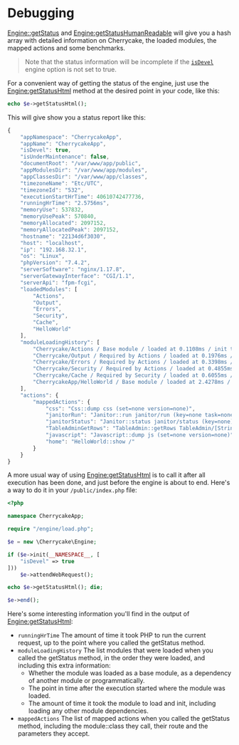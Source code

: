 # Debugging

[Engine::getStatus]() and [Engine:getStatusHumanReadable]() will give you a hash array with detailed information on Cherrycake, the loaded modules, the mapped actions and some benchmarks.

> Note that the status information will be incomplete if the [`isDevel`]() engine option is not set to true.

For a convenient way of getting the status of the engine, just use the [Engine:getStatusHtml]() method at the desired point in your code, like this:

```php
echo $e->getStatusHtml();
```

This will give show you a status report like this:

```javascript
{
    "appNamespace": "CherrycakeApp",
    "appName": "CherrycakeApp",
    "isDevel": true,
    "isUnderMaintenance": false,
    "documentRoot": "/var/www/app/public",
    "appModulesDir": "/var/www/app/modules",
    "appClassesDir": "/var/www/app/classes",
    "timezoneName": "Etc/UTC",
    "timezoneId": "532",
    "executionStartHrTime": 40610742477736,
    "runningHrTime": "2.5756ms",
    "memoryUse": 537832,
    "memoryUsePeak": 570840,
    "memoryAllocated": 2097152,
    "memoryAllocatedPeak": 2097152,
    "hostname": "22134d6f3030",
    "host": "localhost",
    "ip": "192.168.32.1",
    "os": "Linux",
    "phpVersion": "7.4.2",
    "serverSoftware": "nginx/1.17.8",
    "serverGatewayInterface": "CGI/1.1",
    "serverApi": "fpm-fcgi",
    "loadedModules": [
        "Actions",
        "Output",
        "Errors",
        "Security",
        "Cache",
        "HelloWorld"
    ],
    "moduleLoadingHistory": [
        "Cherrycake/Actions / Base module / loaded at 0.1108ms / init took 2.2079ms",
        "Cherrycake/Output / Required by Actions / loaded at 0.1976ms / init took 0.0444ms",
        "Cherrycake/Errors / Required by Actions / loaded at 0.3398ms / init took 0.0468ms",
        "Cherrycake/Security / Required by Actions / loaded at 0.4855ms / init took 0.2553ms",
        "Cherrycake/Cache / Required by Security / loaded at 0.6055ms / init took 0.0985ms",
        "CherrycakeApp/HelloWorld / Base module / loaded at 2.4278ms / init took 0.0049ms"
    ],
    "actions": {
        "mappedActions": {
            "css": "Css::dump css (set=none version=none)",
            "janitorRun": "Janitor::run janitor/run (key=none task=none isForceRun=none)",
            "janitorStatus": "Janitor::status janitor/status (key=none)",
            "TableAdminGetRows": "TableAdmin::getRows TableAdmin/[String]/getRows (additionalFillFromParameters=none)",
            "javascript": "Javascript::dump js (set=none version=none)",
            "home": "HelloWorld::show /"
        }
    }
}
```

A more usual way of using [Engine:getStatusHtml]() is to call it after all execution has been done, and just before the engine is about to end. Here's a way to do it in your `/public/index.php` file:

```php
<?php

namespace CherrycakeApp;

require "/engine/load.php";

$e = new \Cherrycake\Engine;

if ($e->init(__NAMESPACE__, [
    "isDevel" => true
]))
    $e->attendWebRequest();

echo $e->getStatusHtml(); die;

$e->end();
```

Here's some interesting information you'll find in the output of [Engine:getStatusHtml]():

* `runningHrTime` The amount of time it took PHP to run the current request, up to the point where you called the getStatus method.
* `moduleLoadingHistory` The list modules that were loaded when you called the getStatus method, in the order they were loaded, and including this extra information:
  * Whether the module was loaded as a base module, as a dependency of another module or programmatically.
  * The point in time after the execution started where the module was loaded.
  * The amount of time it took the module to load and init, including loading any other module dependencies.
* `mappedActions` The list of mapped actions when you called the getStatus method, including the module::class they call, their route and the parameters they accept.

